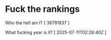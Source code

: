 # Fuck the rankings

Who the hell am I?
{ 36791837 }

What fucking year is it?
[ 2025-07-11T02:26:40Z ]
